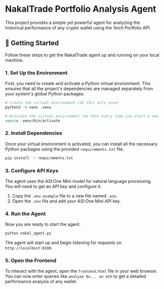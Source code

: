 # NakalTrade Portfolio Analysis Agent

This project provides a simple yet powerful agent for analyzing the historical performance of any crypto wallet using the 1inch Portfolio API.

## 🚀 Getting Started

Follow these steps to get the NakalTrade agent up and running on your local machine.

### 1. Set Up the Environment

First, you need to create and activate a Python virtual environment. This ensures that all the project's dependencies are managed separately from your system's global Python packages.

```bash
# Create the virtual environment (do this only once)
python3 -m venv .venv

# Activate the virtual environment (do this every time you start a new terminal session)
source .venv/bin/activate
```

### 2. Install Dependencies

Once your virtual environment is activated, you can install all the necessary Python packages using the provided `requirements.txt` file.

```bash
pip install -r requirements.txt
```

### 3. Configure API Keys

The agent uses the ASI:One Mini model for natural language processing. You will need to get an API key and configure it.

1.  Copy the `.env.example` file to a new file named `.env`.
2.  Open the `.env` file and add your ASI:One Mini API key.

### 4. Run the Agent

Now you are ready to start the agent.

```bash
python nakal_agent.py
```

The agent will start up and begin listening for requests on `http://localhost:8100`.

### 5. Open the Frontend

To interact with the agent, open the `frontend.html` file in your web browser. You can now enter queries like `analyze 0x... on eth` to get a detailed performance analysis of any wallet.

